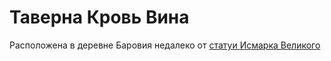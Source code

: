 # Таверна Кровь Вина
Расположена в деревне Баровия недалеко от [статуи Исмарка Великого](barovia_ismark_the_great_statue)
